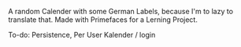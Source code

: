 A random Calender with some German Labels, because I'm to lazy to translate that. Made with Primefaces for a Lerning Project.

To-do:
Persistence,
Per User Kalender / login
